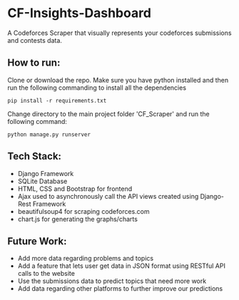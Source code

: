 # CF-Insights-Dashboard

A Codeforces Scraper that visually represents your codeforces submissions and contests data.


## How to run:

Clone or download the repo.
Make sure you have python installed and then run the following commanding to install all the dependencies

```pip install -r requirements.txt```

Change directory to the main project folder 'CF_Scraper' and run the following command:

```python manage.py runserver```

## Tech Stack:

* Django Framework
* SQLite Database
* HTML, CSS and Bootstrap for frontend
* Ajax used to asynchronously call the API views created using Django-Rest Framework
* beautifulsoup4 for scraping codeforces.com
* chart.js for generating the graphs/charts

## Future Work:

* Add more data regarding problems and topics
* Add a feature that lets user get data in JSON format using RESTful API calls to the website
* Use the submissions data to predict topics that need more work
* Add data regarding other platforms to further improve our predictions
